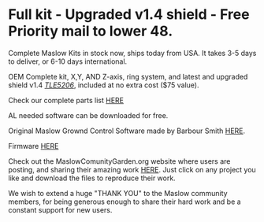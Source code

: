 # Full kit - Upgraded v1.4 shield - Free Priority mail to lower 48.

Complete Maslow Kits in stock now, ships today from USA. It takes 3-5 days to deliver, or 6-10 days international.

OEM Complete kit, X,Y, AND Z-axis, ring system, and latest and upgraded shield v1.4 [*TLE5206*](https://www.eastbaysource.com/blogs/product-info/product-detail), included at no extra cost ($75 value).

Check our complete parts list [HERE](https://www.eastbaysource.com/blogs/news/maslow-full-kit-parts-list)

AL needed software can be downloaded for free.

Original Maslow Grownd Control Software made by Barbour Smith [HERE](https://github.com/MaslowCNC/GroundControl/releases).

Firmware [HERE](https://github.com/MaslowCNC/Firmware/releases/)

Check out the MaslowComunityGarden.org website where users are posting, and sharing their amazing work [HERE](http://maslowcommunitygarden.org/index.html). Just click on any project you like and download the files to reproduce their work. 

We wish to extend a huge "THANK YOU" to the Maslow community members, for being generous enough to share their hard work and be a constant support for new users. 


